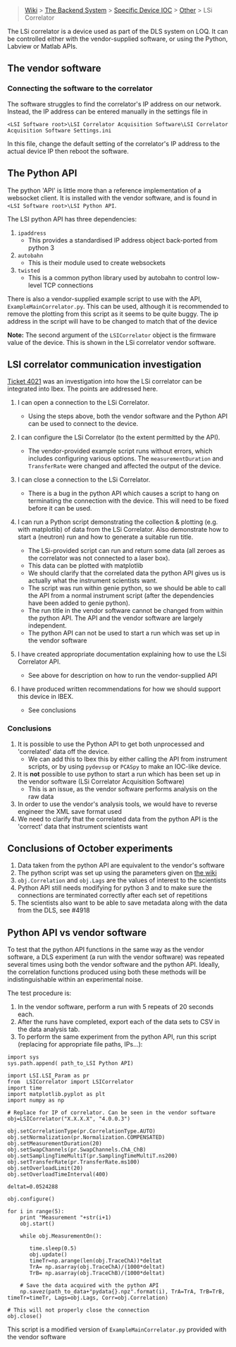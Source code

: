 > [Wiki](Home) > [The Backend System](The-Backend-System) > [Specific Device IOC](Specific-Device-IOC) > [Other](Other) > LSi Correlator

The LSi correlator is a device used as part of the DLS system on LOQ. It can be controlled either with the vendor-supplied software, or using the Python, Labview or Matlab APIs.

## The vendor software
### Connecting the software to the correlator

The software struggles to find the correlator's IP address on our network. Instead, the IP address can be entered manually in the settings file in

`<LSI Software root>\LSI Correlator Acquisition Software\LSI Correlator Acquisition Software Settings.ini`

In this file, change the default setting of the correlator's IP address to the actual device IP then reboot the software.

## The Python API

The python 'API' is little more than a reference implementation of a websocket client. It is installed with the vendor software, and is found in `<LSI Software root>\LSI Python API`.

The LSI python API has three dependencies:
1. `ipaddress`
    - This provides a standardised IP address object back-ported from python 3
1. `autobahn`
    - This is their module used to create websockets
1. `twisted`
    - This is a common python library used by autobahn to control low-level TCP connections

There is also a vendor-supplied example script to use with the API, `ExampleMainCorrelator.py`. This can be used, although it is recommended to remove the plotting from this script as it seems to be quite buggy. The ip address in the script will have to be changed to match that of the device

**Note:** The second argument of the `LSICorrelator` object is the firmware value of the device. This is shown in the LSi correlator vendor software.

## LSI correlator communication investigation
[Ticket 4021](https://github.com/ISISComputingGroup/IBEX/issues/4021) was an investigation into how the LSi correlator can be integrated into Ibex. The points are addressed here.

1. I can open a connection to the LSi Correlator.

    - Using the steps above, both the vendor software and the Python API can be used to connect to the device.

1. I can configure the LSi Correlator (to the extent permitted by the API).

    - The vendor-provided example script runs without errors, which includes configuring various options. The `measurementDuration` and `TransferRate` were changed and affected the output of the device.

1. I can close a connection to the LSi Correlator.

    - There is a bug in the python API which causes a script to hang on terminating the connection with the device. This will need to be fixed before it can be used.

1. I can run a Python script demonstrating the collection & plotting (e.g. with matplotlib) of data from the LSi Correlator. Also demonstrate how to start a (neutron) run and how to generate a suitable run title.

    - The LSi-provided script can run and return some data (all zeroes as the correlator was not connected to a laser box).
    - This data can be plotted with matplotlib
    - We should clarify that the correlated data the python API gives us is actually what the instrument scientists want.
    - The script was run within genie python, so we should be able to call the API from a normal instrument script (after the dependencies have been added to genie python).
    - The run title in the vendor software cannot be changed from within the python API. The API and the vendor software are largely independent.
    - The python API can not be used to start a run which was set up in the vendor software

1. I have created appropriate documentation explaining how to use the LSi Correlator API.
    - See above for description on how to run the vendor-supplied API
1. I have produced written recommendations for how we should support this device in IBEX.
    - See conclusions

### Conclusions
1. It is possible to use the Python API to get both unprocessed and 'correlated' data off the device.
   - We can add this to Ibex this by either calling the API from instrument scripts, or by using `pydevsup` or `PCASpy` to make an IOC-like device.
1. It is **not** possible to use python to start a run which has been set up in the vendor software (LSi Correlator Acquisition Software)
    - This is an issue, as the vendor software performs analysis on the raw data
1. In order to use the vendor's analysis tools, we would have to reverse engineer the XML save format used
1. We need to clarify that the correlated data from the python API is the 'correct' data that instrument scientists want

## Conclusions of October experiments

1. Data taken from the python API are equivalent to the vendor's software
1. The python script was set up using the parameters given on [the wiki](https://github.com/ISISComputingGroup/ibex_developers_manual/wiki/LSi-Correlator#python-api-vs-vendor-software)
1. `obj.Correlation` and `obj.Lags` are the values of interest to the scientists
1. Python API still needs modifying for python 3 and to make sure the connections are terminated correctly after each set of repetitions
1. The scientists also want to be able to save metadata along with the data from the DLS, see #4918

## Python API vs vendor software

To test that the python API functions in the same way as the vendor software, a DLS experiment (a run with the vendor software) was repeated several times using both the vendor software and the python API. Ideally, the correlation functions produced using both these methods will be indistinguishable within an experimental noise.

The test procedure is:
1. In the vendor software, perform a run with 5 repeats of 20 seconds each.
1. After the runs have completed, export each of the data sets to CSV in the data analysis tab.
1. To perform the same experiment from the python API, run this script (replacing for appropriate file paths, IPs...):

```
import sys
sys.path.append( path_to_LSI Python API)

import LSI.LSI_Param as pr
from  LSICorrelator import LSICorrelator
import time
import matplotlib.pyplot as plt
import numpy as np

# Replace for IP of correlator. Can be seen in the vendor software
obj=LSICorrelator("X.X.X.X", "4.0.0.3")

obj.setCorrelationType(pr.CorrelationType.AUTO)
obj.setNormalization(pr.Normalization.COMPENSATED)
obj.setMeasurementDuration(20)
obj.setSwapChannels(pr.SwapChannels.ChA_ChB)
obj.setSamplingTimeMultiT(pr.SamplingTimeMultiT.ns200)
obj.setTransferRate(pr.TransferRate.ms100)
obj.setOverloadLimit(20)
obj.setOverloadTimeInterval(400)

deltat=0.0524288

obj.configure()

for i in range(5):
    print "Measurement "+str(i+1)
    obj.start()

    while obj.MeasurementOn():
    
       time.sleep(0.5)
       obj.update()
       timeTr=np.arange(len(obj.TraceChA))*deltat
       TrA= np.asarray(obj.TraceChA)/(1000*deltat)
       TrB= np.asarray(obj.TraceChB)/(1000*deltat)
       
    # Save the data acquired with the python API
    np.savez(path_to_data+"pydata{}.npz".format(i), TrA=TrA, TrB=TrB, timeTr=timeTr, Lags=obj.Lags, Corr=obj.Correlation)
    
# This will not properly close the connection
obj.close()
```

This script is a modified version of `ExampleMainCorrelator.py` provided with the vendor software